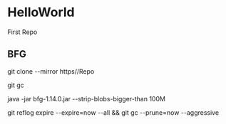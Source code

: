 # HelloWorld
First Repo


## BFG

git clone --mirror https//Repo

git gc

java -jar bfg-1.14.0.jar --strip-blobs-bigger-than 100M

git reflog expire --expire=now --all && git gc --prune=now --aggressive

